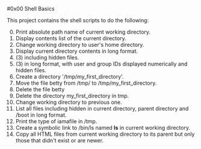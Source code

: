 #0x00 Shell Basics

This project contains the shell scripts to do the following:

0. Print absolute path name of current working directory.
1. Display contents list of the current directory.
2. Change working directory to user's home directory.
3. Display current directory contents in long format.
4. (3) including hidden files.
5. (3) in long format, with user and group IDs displayed numerically and hidden files.
6. Create a directory '/tmp/my_first_directory'.
7. Move the file betty from /tmp/ to /tmp/my_first_directory.
8. Delete the file betty
9. Delete the directory my_first_directory in tmp.
10. Change working directory to previous one.
11. List all files including hidden in current directory, parent directory and /boot in long format.
12. Print the type of iamafile in /tmp.
13. Create a symbolic link to /bin/ls named __ls__ in current working directory.
14. Copy all HTML files from current working directory to its parent but only those that didn't exist or are newer.


